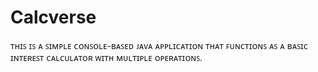 # Calcverse
ᴛʜɪꜱ ɪꜱ ᴀ ꜱɪᴍᴘʟᴇ ᴄᴏɴꜱᴏʟᴇ-ʙᴀꜱᴇᴅ ᴊᴀᴠᴀ ᴀᴘᴘʟɪᴄᴀᴛɪᴏɴ ᴛʜᴀᴛ ꜰᴜɴᴄᴛɪᴏɴꜱ ᴀꜱ ᴀ ʙᴀꜱɪᴄ ɪɴᴛᴇʀᴇꜱᴛ ᴄᴀʟᴄᴜʟᴀᴛᴏʀ ᴡɪᴛʜ ᴍᴜʟᴛɪᴘʟᴇ ᴏᴘᴇʀᴀᴛɪᴏɴꜱ.
